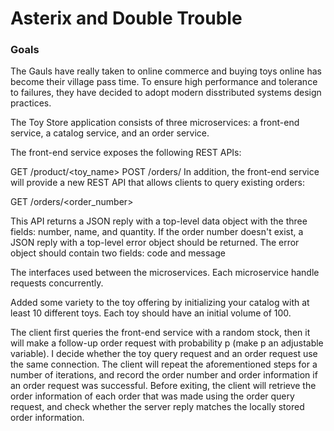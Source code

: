 # Asterix and Double Trouble

### Goals

The Gauls have really taken to online commerce and buying toys online has become their village pass time. To ensure high performance and tolerance to failures, they have decided to adopt modern disstributed systems design practices.

The Toy Store application consists of three microservices: a front-end service, a catalog service, and an order service.

The front-end service exposes the following REST APIs:

GET /product/<toy_name>
POST /orders/<quantity>
In addition, the front-end service will provide a new REST API that allows clients to query existing orders:

GET /orders/<order_number>

This API returns a JSON reply with a top-level data object with the three fields: number, name, and quantity. If the order number doesn't exist, a JSON reply with a top-level error object should be returned. The error object should contain two fields: code and message

The interfaces used between the microservices. Each microservice handle requests concurrently.

Added some variety to the toy offering by initializing your catalog with at least 10 different toys. Each toy should have an initial volume of 100.

The client first queries the front-end service with a random stock, then it will make a follow-up order request with probability p (make p an adjustable variable). I decide whether the toy query request and an order request use the same connection. The client will repeat the aforementioned steps for a number of iterations, and record the order number and order information if an order request was successful. Before exiting, the client will retrieve the order information of each order that was made using the order query request, and check whether the server reply matches the locally stored order information.
